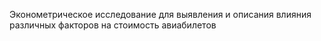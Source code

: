 Эконометрическое исследование для выявления и описания влияния различных факторов на стоимость авиабилетов
